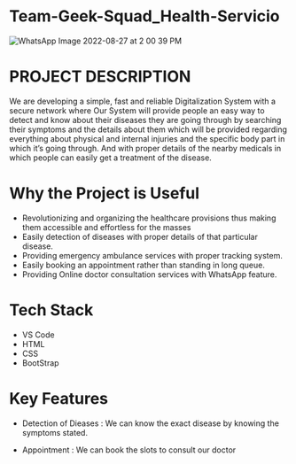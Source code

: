 # Team-Geek-Squad_Health-Servicio
![WhatsApp Image 2022-08-27 at 2 00 39 PM](https://user-images.githubusercontent.com/109596385/187022728-62b9695a-2434-42b2-aec4-9e6f051e4299.jpeg)

# PROJECT DESCRIPTION
We are developing a simple, fast and reliable Digitalization System with a secure network where Our System will provide people an easy way to detect and know about their diseases they are going through by searching their symptoms and the details about them which will be provided regarding everything about physical and internal injuries and the specific body part in which it’s going through. And with proper details of the nearby medicals in which people can easily get a treatment of the disease.  

# Why the Project is Useful
- Revolutionizing and organizing the healthcare provisions thus making them accessible and effortless for the masses
- Easily detection of diseases with proper details of that particular disease.
- Providing emergency ambulance services with proper tracking system.
- Easily booking an appointment rather than standing in long queue.
- Providing Online doctor consultation services with WhatsApp feature.

# Tech Stack
- VS Code
- HTML
- CSS
- BootStrap

# Key Features
- Detection of Dieases
: We can know the exact disease by knowing the symptoms stated.

- Appointment
: We can book the slots to consult our doctor











